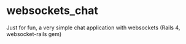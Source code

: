 websockets_chat
===============

Just for fun, a very simple chat application with websockets (Rails 4, websocket-rails gem)
